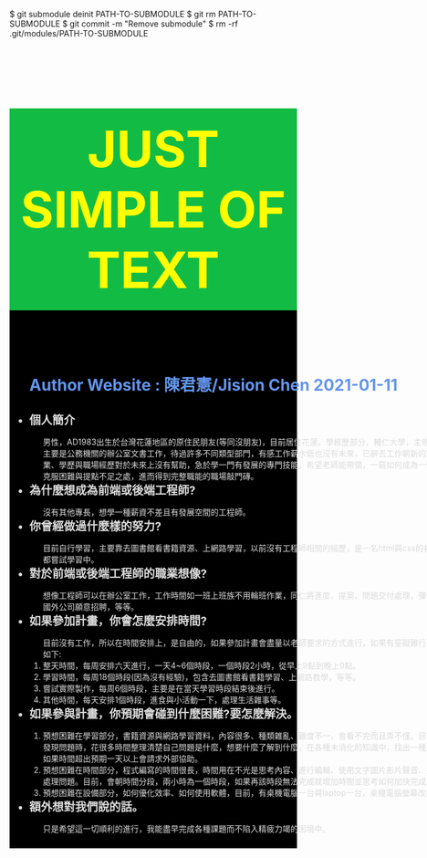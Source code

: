 $ git submodule deinit PATH-TO-SUBMODULE
$ git rm PATH-TO-SUBMODULE
$ git commit -m "Remove submodule"
$ rm -rf .git/modules/PATH-TO-SUBMODULE
<div style="background-color:black;">
    <h1 style="background-color:#12BC44;color:yellow;font-weight:bold;font-size:88px;text-align:center;padding:18px;">JUST SIMPLE OF TEXT</h1>
    <div style="display:inline-block;">
    <div style="width:900px;padding:1px;margin:10px;display:inline-block;vertical-align:top;line;color:gainsboro"><ul>
        <h3 style="color:cornflowerblue;font-size:28px">Author Website : 陳君憲/Jision Chen   2021-01-11</h3>
        <li style="font-size:20PX"><b>個人簡介</b></li>
        <ol>男性，AD1983出生於台灣花蓮地區的原住民朋友(等同沒朋友)，目前居住花蓮。學經歷部分，輔仁大學，主修公共衛生學系畢業，畢業後主要是公務機關的辦公室文書工作，待過許多不同類型部門，有感工作薪水低也沒有未來，已辭去工作朝新的職崖發展，有鑑於以往的專業、學歷與職場經歷對於未來上沒有幫助，急於學一門有發展的專門技能。希望老師能帶領，一窺如何成為一名稱職的工程師路徑，協助克服困難與提點不足之處，進而得到完整職能的職場敲門磚。</ol>
        <li style="font-size:20PX"><b>為什麼想成為前端或後端工程師?</b></li>
        <ol>沒有其他專長，想學一種薪資不差且有發展空間的工程師。</ol>
        <li style="font-size:20PX"><b>你曾經做過什麼樣的努力?</b></li>
        <ol>目前自行學習，主要靠去圖書館看書籍資源、上網路學習，以前沒有工程師相關的經歷，是一名html與css的初學者，其他前端或後端程式都嘗試學習中。</ol>
        <li style="font-size:20PX"><b>對於前端或後端工程師的職業想像?</b></li>
        <ol>想像工程師可以在辦公室工作，工作時間如一班上班族不用輪班作業，同仁將進度、提案、問題交付處理，彈性的編排工作進度，而且有國外公司願意招聘，等等。</ol>
        <li style="font-size:20PX"><b>如果參加計畫，你會怎麼安排時間?</b></li>
        <ol>目前沒有工作，所以在時間安排上，是自由的，如果參加計畫會盡量以老師要求的方式進行，如果有窒礙難行之處會自行調整。目前設想如下:
            <li>整天時間，每周安排六天進行，一天4~6個時段，一個時段2小時，從早上9點到晚上9點。</li>
            <li>學習時間，每周18個時段(因為沒有經驗)，包含去圖書館看書籍學習、上網路教學，等等。</li>
            <li>嘗試實際製作，每周6個時段，主要是在當天學習時段結束後進行。</li>
            <li>其他時間，每天安排1個時段，進食與小活動一下，處理生活雜事等。</li>
        </ol>
        <li style="font-size:20PX"><b>如果參與計畫，你預期會碰到什麼困難?要怎麼解決。</b></li>
        <ol><li>預想困難在學習部分，書籍資源與網路學習資料，內容很多、種類雜亂、難度不一，會看不完而且弄不懂。目前，會朝向直接編寫程式當發現問題時，花很多時間整理清楚自己問題是什麼，想要什麼了解到什麼，在各種未消化的知識中，找出一種處理方法解決發現的問題。如果時間超出預期一天以上會請求外部協助。</li>
            <li>預想困難在時間部分，程式編寫的時間很長，時間用在不光是思考內容、進行編輯、使用文字圖片影片聲音、上各種code碼，發現問題與處理問題。目前，會朝時間分段，兩小時為一個時段，如果再該時段無法完成就增加時間並思考如何加快完成，</li>
            <li>預想困難在設備部分，如何優化效率、如何使用軟體，目前，有桌機電腦一台與laptop一台，桌機電腦螢幕改直立，輔助laptop作業。</li>
        </ol>
        <li style="font-size:20PX"><b>額外想對我們說的話。</b></li>
        <ol>只是希望這一切順利的進行，我能盡早完成各種課題而不陷入精疲力竭的困境中。</ol>
